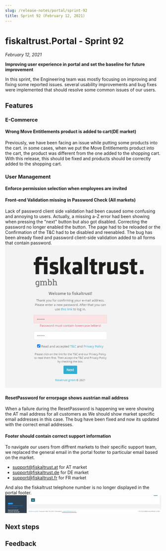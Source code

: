 ```yaml
---
slug: /release-notes/portal/sprint-92
title: Sprint 92 (February 12, 2021)
---
```


# fiskaltrust.Portal - Sprint 92
_February 12, 2021_

**Improving user experience in portal and set the baseline for future improvement**

In this sprint, the Engineering team was mostly focusing on improving and fixing some reported issues. several usability improvements and bug fixes were implemented that should resolve some common issues of our users.

## Features

### E-Commerce
#### Wrong Move Entitlements product is added to cart(DE market)

Previously, we have been facing an issue while putting some products into the cart.
in some cases, when we put the Move Entitlements product into the cart,  the product was different from the one added to the shopping cart.
With this release, this should be fixed and products should be correctly added to the shopping cart.

### User Management

#### Enforce permission selection when employees are invited

#### Front-end Validation missing in Password Check (All markets)
Lack of password client side validation had been caused some confusing and annoying to users. Actually, a missing a-Z error had been showing when pressing the "next" button but also got disabled. Correcting the password no longer enabled the button. The page had to be reloaded or the Confirmation of the T&C had to be disabled and reenabled.
The bug has been already fixed and password client-side validation added to all forms that contain password.\
 ![password-clientside-validation](images/sprint-92/password-clientside-validation.png)


#### ResetPassword for errorpage shows austrian mail address
When a failure during the ResetPassword is happening we were showing the AT mail address for all customers as We should show market specific email addresses in this case.
The bug have been fixed and now its updated with the correct email addresses.

#### Footer should contain correct support information
To navigate our users from diffrent markets to their specific support team, we replaced the general email in the portal footer to particular email based on the market.
 - support@fiskaltrust.at for AT market 
 - support@fiskaltrust.de for DE market 
 - support@fiskaltrust.fr for FR market 

And also the fiskaltrust telephone number is no longer displayed in the portal footer.
![footer](images/sprint-92/footer.png)
## Next steps

## Feedback
